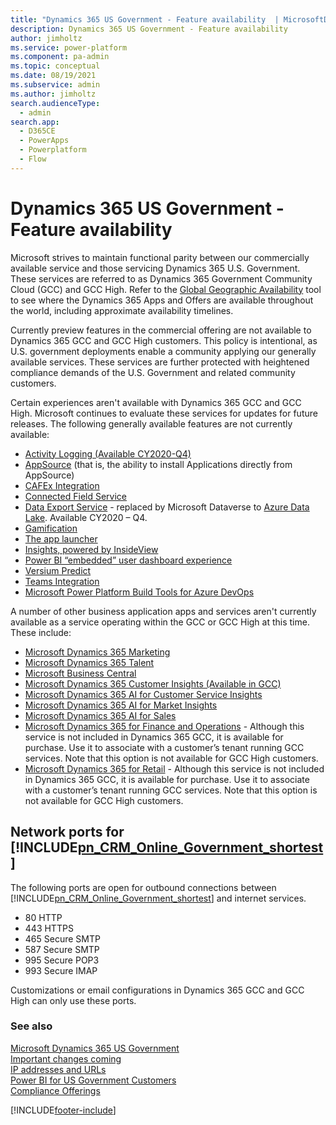 ```yaml
---
title: "Dynamics 365 US Government - Feature availability  | MicrosoftDocs"
description: Dynamics 365 US Government - Feature availability
author: jimholtz
ms.service: power-platform
ms.component: pa-admin
ms.topic: conceptual
ms.date: 08/19/2021
ms.subservice: admin
ms.author: jimholtz
search.audienceType: 
  - admin
search.app:
  - D365CE
  - PowerApps
  - Powerplatform
  - Flow
---
```

# Dynamics 365 US Government - Feature availability 

Microsoft strives to maintain functional parity between our commercially available service and those servicing Dynamics 365 U.S. Government. These services are referred to as Dynamics 365 Government Community Cloud (GCC) and GCC High. Refer to the [Global Geographic Availability](https://dynamics.microsoft.com/geographic-availability/) tool to see where the Dynamics 365 Apps and Offers are available throughout the world, including approximate availability timelines. 

Currently preview features in the commercial offering are not available to Dynamics 365 GCC and GCC High customers. This policy is intentional, as U.S. government deployments enable a community applying our generally available services. These services are further protected with heightened compliance demands of the U.S. Government and related community customers.

Certain experiences aren't available with Dynamics 365 GCC and GCC High. Microsoft continues to evaluate these services for updates for future releases. The following generally available features are not currently available:

- [Activity Logging (Available CY2020-Q4)](enable-use-comprehensive-auditing.md)
- [AppSource](https://appsource.microsoft.com/?product=dynamics-365-business-central%3Bdynamics-365-for-customer-services%3Bdynamics-365-for-field-services%3Bdynamics-365-for-finance-and-operations%3Bdynamics-365-for-project-service-automation%3Bdynamics-365-for-sales) (that is, the ability to install Applications directly from AppSource)
- [CAFEx Integration](https://appsource.microsoft.com/product/dynamics-365/cafexliveassistfor365.27ac7522-68b2-44a2-9f36-da66a47e2b19)
- [Connected Field Service](/previous-versions/dynamicscrm-2016/developers-guide/mt744253(v=crm.8))
- [Data Export Service](https://appsource.microsoft.com/product/dynamics-365/mscrm.44f192ec-e387-436c-886c-879923d8a448) - replaced by Microsoft Dataverse to [Azure Data Lake](/powerapps/maker/common-data-service/export-to-data-lake). Available CY2020 – Q4.
- [Gamification](/dynamics365/customer-engagement/gamification/manage-gamification-in-dynamics-365-online)
- [The app launcher](quickly-navigate-office-365-app-launcher.md)  
- [Insights, powered by InsideView](https://appsource.microsoft.com/product/dynamics-365/insideviewinc.b5386882-4312-4d69-879a-23081897c012)
- [Power BI “embedded” user dashboard experience](/power-bi/developer/embedded/embedded-analytics-power-bi)
- [Versium Predict](/dynamics365/customer-engagement/versium-predict/versium-predict)
- [Teams Integration](/dynamics365/teams-integration/teams-integration)
- [Microsoft Power Platform Build Tools for Azure DevOps](../alm/devops-build-tools.md)

A number of other business application apps and services aren't currently available as a service operating within the GCC or GCC High at this time. These include:

- [Microsoft Dynamics 365 Marketing](/dynamics365/customer-engagement/marketing/overview)
- [Microsoft Dynamics 365 Talent](/dynamics365/unified-operations/talent/)
- [Microsoft Business Central](/dynamics365/business-central/index)
- [Microsoft Dynamics 365 Customer Insights (Available in GCC)](/dynamics365/ai/customer-insights/overview)
- [Microsoft Dynamics 365 AI for Customer Service Insights](/dynamics365/ai/customer-service-insights/overview)
- [Microsoft Dynamics 365 AI for Market Insights](/dynamics365/ai/market-insights/overview)
- [Microsoft Dynamics 365 AI for Sales](/dynamics365/ai/sales/overview)
- [Microsoft Dynamics 365 for Finance and Operations](/dynamics365/unified-operations/fin-and-ops/) - Although this service is not included in Dynamics 365 GCC, it is available for purchase. Use it to associate with a customer’s tenant running GCC services. Note that this option is not available for GCC High customers.
- [Microsoft Dynamics 365 for Retail](/dynamics365/unified-operations/retail/) - Although this service is not included in Dynamics 365 GCC, it is available for purchase. Use it to associate with a customer’s tenant running GCC services. Note that this option is not available for GCC High customers.

<a name="BKMK_NetworkPorts"></a>   

## Network ports for [!INCLUDE[pn_CRM_Online_Government_shortest](../includes/pn-crm-online-government-shortest.md)]  
 The following ports are open for outbound connections between [!INCLUDE[pn_CRM_Online_Government_shortest](../includes/pn-crm-online-government-shortest.md)] and internet services.  

- 80 HTTP  
- 443 HTTPS  
- 465 Secure SMTP  
- 587 Secure SMTP
- 995 Secure POP3 
- 993 Secure IMAP 

Customizations or email configurations in Dynamics 365 GCC and GCC High can only use these ports.

### See also  
 [Microsoft Dynamics 365 US Government](microsoft-dynamics-365-government.md)<br/>
 [Important changes coming](../important-changes-coming.md)<br/>
 [IP addresses and URLs](online-requirements.md#ip-addresses-and-urls)<br />
 [Power BI for US Government Customers](/power-bi/service-govus-overview)<br/>
 [Compliance Offerings](https://www.microsoft.com/trustcenter/compliance/complianceofferings?product=Dynamics365)


[!INCLUDE[footer-include](../includes/footer-banner.md)]